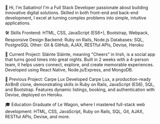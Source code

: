 👋 Hi, I'm Sabatino!
I'm a Full Stack Developer passionate about building innovative digital solutions. Skilled in both front-end and back-end development, I excel at turning complex problems into simple, intuitive applications.

🛠️ Skills
Frontend: HTML, CSS, JavaScript (ES6+), Bootstrap, Webpack, Responsive Design
Backend: Ruby on Rails, Node.js
Databases: SQL, PostgreSQL
Other: Git & GitHub, AJAX, RESTful APIs, Devise, Heroku

🚀 Current Project: Sláinte
Sláinte, meaning "Cheers" in Irish, is a social app that turns good times into great nights. Built in 2 weeks with a 4-person team, it helps users connect, explore, and create memorable experiences. Developed using React Native, Node.js/Express, and MongoDB.

🌟 Previous Project: Carpe Lux
Developed Carpe Lux, a production-ready AirBnB clone, demonstrating skills in Ruby on Rails, JavaScript (ES6), SQL, and Bootstrap. Features dynamic listings, booking, and authentication with Devise, deployed on Heroku.

🎓 Education
Graduate of Le Wagon, where I mastered full-stack web development: HTML, CSS, JavaScript, Ruby on Rails, SQL, Git, AJAX, RESTful APIs, Devise, and more.
